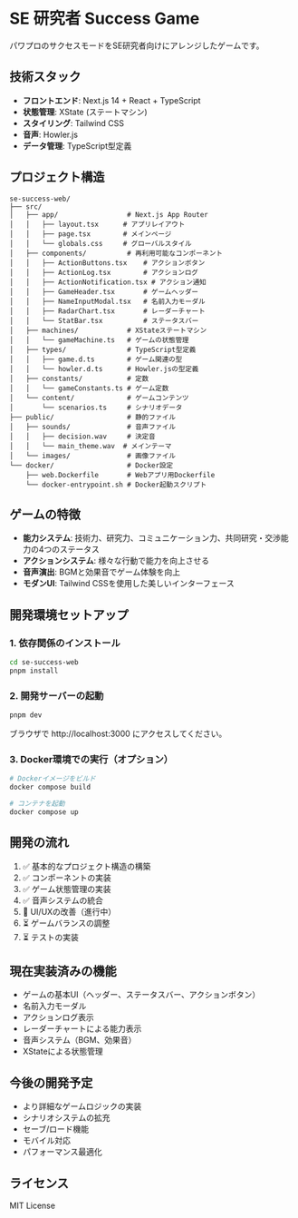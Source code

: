 # SE 研究者 Success Game

パワプロのサクセスモードをSE研究者向けにアレンジしたゲームです。

## 技術スタック

- **フロントエンド**: Next.js 14 + React + TypeScript
- **状態管理**: XState (ステートマシン)
- **スタイリング**: Tailwind CSS
- **音声**: Howler.js
- **データ管理**: TypeScript型定義

## プロジェクト構造

```
se-success-web/
├── src/
│   ├── app/                 # Next.js App Router
│   │   ├── layout.tsx      # アプリレイアウト
│   │   ├── page.tsx        # メインページ
│   │   └── globals.css     # グローバルスタイル
│   ├── components/          # 再利用可能なコンポーネント
│   │   ├── ActionButtons.tsx    # アクションボタン
│   │   ├── ActionLog.tsx        # アクションログ
│   │   ├── ActionNotification.tsx # アクション通知
│   │   ├── GameHeader.tsx       # ゲームヘッダー
│   │   ├── NameInputModal.tsx   # 名前入力モーダル
│   │   ├── RadarChart.tsx       # レーダーチャート
│   │   └── StatBar.tsx          # ステータスバー
│   ├── machines/            # XStateステートマシン
│   │   └── gameMachine.ts   # ゲームの状態管理
│   ├── types/               # TypeScript型定義
│   │   ├── game.d.ts        # ゲーム関連の型
│   │   └── howler.d.ts      # Howler.jsの型定義
│   ├── constants/           # 定数
│   │   └── gameConstants.ts # ゲーム定数
│   └── content/             # ゲームコンテンツ
│       └── scenarios.ts     # シナリオデータ
├── public/                  # 静的ファイル
│   ├── sounds/              # 音声ファイル
│   │   ├── decision.wav     # 決定音
│   │   └── main_theme.wav  # メインテーマ
│   └── images/              # 画像ファイル
└── docker/                  # Docker設定
    ├── web.Dockerfile       # Webアプリ用Dockerfile
    └── docker-entrypoint.sh # Docker起動スクリプト
```

## ゲームの特徴

- **能力システム**: 技術力、研究力、コミュニケーション力、共同研究・交渉能力の4つのステータス
- **アクションシステム**: 様々な行動で能力を向上させる
- **音声演出**: BGMと効果音でゲーム体験を向上
- **モダンUI**: Tailwind CSSを使用した美しいインターフェース

## 開発環境セットアップ

### 1. 依存関係のインストール

```bash
cd se-success-web
pnpm install
```

### 2. 開発サーバーの起動

```bash
pnpm dev
```

ブラウザで http://localhost:3000 にアクセスしてください。

### 3. Docker環境での実行（オプション）

```bash
# Dockerイメージをビルド
docker compose build

# コンテナを起動
docker compose up
```

## 開発の流れ

1. ✅ 基本的なプロジェクト構造の構築
2. ✅ コンポーネントの実装
3. ✅ ゲーム状態管理の実装
4. ✅ 音声システムの統合
5. 🔄 UI/UXの改善（進行中）
6. ⏳ ゲームバランスの調整
7. ⏳ テストの実装

## 現在実装済みの機能

- ゲームの基本UI（ヘッダー、ステータスバー、アクションボタン）
- 名前入力モーダル
- アクションログ表示
- レーダーチャートによる能力表示
- 音声システム（BGM、効果音）
- XStateによる状態管理

## 今後の開発予定

- より詳細なゲームロジックの実装
- シナリオシステムの拡充
- セーブ/ロード機能
- モバイル対応
- パフォーマンス最適化

## ライセンス

MIT License

